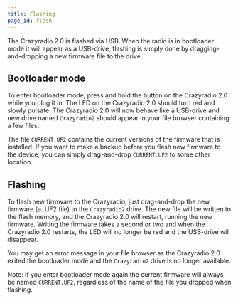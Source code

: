 ```yaml
---
title: Flashing
page_id: flash
---
```


The Crazyradio 2.0 is flashed via USB. When the radio is in bootloader mode it will appear as a USB-drive, flashing is
simply done by dragging-and-dropping a new firmware file to the drive.

## Bootloader mode

To enter bootloader mode, press and hold the button on the Crazyradio 2.0 while you plug it in. The LED on the
Crazyradio 2.0 should turn red and slowly pulsate. The Crazyradio 2.0 will now behave like a USB-drive and new
drive named `Crazyradio2` should appear in your file browser containing a few files.

The file `CURRENT.UF2` contains the current versions of the firmware that is installed. If you want to make a backup
before you flash new firmware to the device, you can simply drag-and-drop `CURRENT.UF2` to some other location.

## Flashing

To flash new firmware to the Crazyradio, just drag-and-drop the new firmware (a .UF2 file) to the `Crazyradio2` drive.
The new file will be written to the flash memory, and the Crazyradio 2.0 will restart, running the new firmware.
Writing the firmware takes a second or two and when the Crazyradio 2.0 restarts, the LED will no longer be red and the
USB-drive will disappear.

You may get an error message in your file browser as the Crazyradio 2.0 exited the bootloader mode and the
`Crazyradio2` drive is no longer available.

Note: if you enter bootloader mode again the current firmware will always be named `CURRENT.UF2`, regardless of the
name of the file you dropped when flashing.
